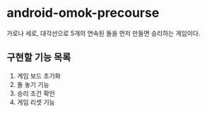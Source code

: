 # android-omok-precourse

가로나 세로, 대각선으로 5개의 연속된 돌을 먼저 만들면 승리하는 게임이다.

## 구현할 기능 목록

1. 게임 보드 초기화
2. 돌 놓기 기능
3. 승리 조건 확인
4. 게임 리셋 기능
